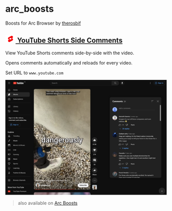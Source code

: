 # arc_boosts

Boosts for Arc Browser by [therosbif](https://arcboosts.com/@rosbif)

## [<kbd><img src="./yt-shorts-side-by-side/logo.png" alt="logo" height="24" /></kbd> YouTube Shorts Side Comments](./yt-shorts-side-by-side/)

View YouTube Shorts comments side-by-side with the video.

Opens comments automatically and reloads for every video.

Set URL to `www.youtube.com`

![screenshot](./yt-shorts-side-by-side/screenshot.png)

> also available on [Arc Boosts](https://arcboosts.com/boosts/110/youtube-shorts-side-comments)
